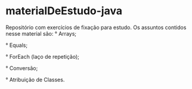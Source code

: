# materialDeEstudo-java
Repositório com exercícios de fixação para estudo.
Os assuntos contidos nesse material são:
° Arrays;

° Equals;

° ForEach (laço de repetição);

° Conversão;

° Atribuição de Classes.
